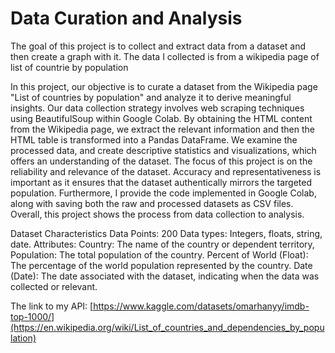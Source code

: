 # Data Curation and Analysis 
The goal of this project is to collect and extract data from a dataset and then create a graph with it. The data I collected is from a wikipedia page of list of countrie by population

In this project, our objective is to curate a dataset from the Wikipedia page "List of countries by population" and analyze it to derive meaningful insights. Our data collection strategy involves web scraping techniques using BeautifulSoup within Google Colab. By obtaining the HTML content from the Wikipedia page, we extract the relevant information and then the HTML table is transformed into a Pandas DataFrame.  We examine the processed data, and create descriptive statistics and visualizations, which offers an understanding of the dataset. The focus of this project is on the reliability and relevance of the dataset. Accuracy and representativeness is important as it ensures that the dataset authentically mirrors the targeted population. Furthermore,  I provide the code implemented in Google Colab, along with saving both the raw and processed datasets as CSV files. Overall, this project shows the process from data collection to analysis.


Dataset Characteristics
	Data Points: 200
	Data types: Integers, floats, string, date.
	Attributes: Country: The name of the country or dependent territory, Population: The total population of the country. Percent of World (Float): The percentage of the world population represented by the country. 		Date (Date): The date associated with the dataset, indicating when the data was collected or relevant.




The link to my API: [https://www.kaggle.com/datasets/omarhanyy/imdb-top-1000/](https://en.wikipedia.org/wiki/List_of_countries_and_dependencies_by_population)


